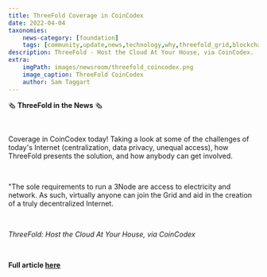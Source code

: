 ```yaml
---
title: ThreeFold Coverage in CoinCodex 
date: 2022-04-04
taxonomies:
    news-category: [foundation]
    tags: [community,update,news,technology,why,threefold_grid,blockchain]
description: ThreeFold - Host the Cloud At Your House, via CoinCodex.
extra:
    imgPath: images/newsroom/threefold_coincodex.png
    image_caption: ThreeFold CoinCodex
    author: Sam Taggart
---
```



🗞 **ThreeFold in the News** 🗞

<br/>

Coverage in CoinCodex today! Taking a look at some of the challenges of today's Internet (centralization, data privacy, unequal access), how ThreeFold presents the solution, and how anybody can get involved.

<br/>

"The sole requirements to run a 3Node are access to electricity and network. As such, virtually anyone can join the Grid and aid in the creation of a truly decentralized Internet.

<br/>

*ThreeFold: Host the Cloud At Your House, via CoinCodex*

<br/>

**Full article [here](https://coincodex.com/article/14083/threefold-host-the-cloud-at-your-house/)**
